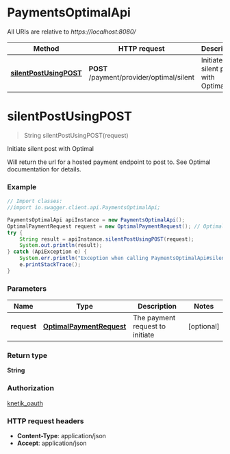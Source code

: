 # PaymentsOptimalApi

All URIs are relative to *https://localhost:8080/*

Method | HTTP request | Description
------------- | ------------- | -------------
[**silentPostUsingPOST**](PaymentsOptimalApi.md#silentPostUsingPOST) | **POST** /payment/provider/optimal/silent | Initiate silent post with Optimal


<a name="silentPostUsingPOST"></a>
# **silentPostUsingPOST**
> String silentPostUsingPOST(request)

Initiate silent post with Optimal

Will return the url for a hosted payment endpoint to post to. See Optimal documentation for details.

### Example
```java
// Import classes:
//import io.swagger.client.api.PaymentsOptimalApi;

PaymentsOptimalApi apiInstance = new PaymentsOptimalApi();
OptimalPaymentRequest request = new OptimalPaymentRequest(); // OptimalPaymentRequest | The payment request to initiate
try {
    String result = apiInstance.silentPostUsingPOST(request);
    System.out.println(result);
} catch (ApiException e) {
    System.err.println("Exception when calling PaymentsOptimalApi#silentPostUsingPOST");
    e.printStackTrace();
}
```

### Parameters

Name | Type | Description  | Notes
------------- | ------------- | ------------- | -------------
 **request** | [**OptimalPaymentRequest**](OptimalPaymentRequest.md)| The payment request to initiate | [optional]

### Return type

**String**

### Authorization

[knetik_oauth](../README.md#knetik_oauth)

### HTTP request headers

 - **Content-Type**: application/json
 - **Accept**: application/json

